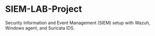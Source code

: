 # SIEM-LAB-Project
Security Information and Event Management (SIEM) setup with Wazuh, Windows agent, and Suricata IDS.
